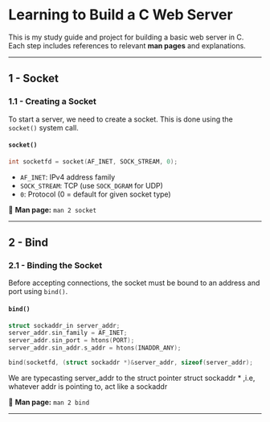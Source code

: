 # Learning to Build a C Web Server

This is my study guide and project for building a basic web server in C.  
Each step includes references to relevant **man pages** and explanations.

---

## 1 - Socket

### 1.1 - Creating a Socket

To start a server, we need to create a socket. This is done using the `socket()` system call.

#### `socket()`

```c
int socketfd = socket(AF_INET, SOCK_STREAM, 0);
```

- `AF_INET`: IPv4 address family
- `SOCK_STREAM`: TCP (use `SOCK_DGRAM` for UDP)
- `0`: Protocol (0 = default for given socket type)

📖 **Man page:** `man 2 socket`

---

## 2 - Bind

### 2.1 - Binding the Socket

Before accepting connections, the socket must be bound to an address and port using `bind()`.

#### `bind()`

```c
struct sockaddr_in server_addr;
server_addr.sin_family = AF_INET;
server_addr.sin_port = htons(PORT);
server_addr.sin_addr.s_addr = htons(INADDR_ANY);

bind(socketfd, (struct sockaddr *)&server_addr, sizeof(server_addr);
```

We are typecasting server_addr to the struct pointer struct sockaddr \* ,i.e, whatever addr is pointing to, act like a sockaddr

📖 **Man page:** `man 2 bind`

---
